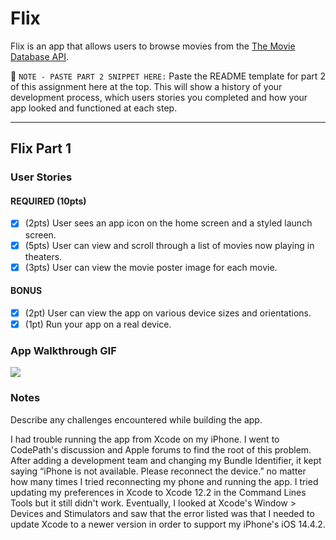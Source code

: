 # Flix

Flix is an app that allows users to browse movies from the [The Movie Database API](http://docs.themoviedb.apiary.io/#).

📝 `NOTE - PASTE PART 2 SNIPPET HERE:` Paste the README template for part 2 of this assignment here at the top. This will show a history of your development process, which users stories you completed and how your app looked and functioned at each step.

---

## Flix Part 1

### User Stories

#### REQUIRED (10pts)
- [x] (2pts) User sees an app icon on the home screen and a styled launch screen.
- [x] (5pts) User can view and scroll through a list of movies now playing in theaters.
- [x] (3pts) User can view the movie poster image for each movie.

#### BONUS
- [x] (2pt) User can view the app on various device sizes and orientations.
- [x] (1pt) Run your app on a real device.

### App Walkthrough GIF

![](https://i.imgur.com/C7ToIZ0.gif)


### Notes
Describe any challenges encountered while building the app.

I had trouble running the app from Xcode on my iPhone. I went to CodePath's discussion and Apple forums to find the root of this problem. After adding a development team and changing my Bundle Identifier, it kept saying “iPhone is not available. Please reconnect the device.” no matter how many times I tried reconnecting my phone and running the app. I tried updating my preferences in Xcode to Xcode 12.2 in the Command Lines Tools but it still didn't work. Eventually, I looked at Xcode's Window > Devices and Stimulators and saw that the error listed was that I needed to update Xcode to a newer version in order to support my iPhone's iOS 14.4.2.
